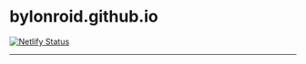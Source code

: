 # bylonroid.github.io

[![Netlify Status](https://api.netlify.com/api/v1/badges/5ed672fa-9c14-40e4-ab30-17bc9ba4d935/deploy-status)](https://app.netlify.com/sites/albinshiby/deploys)

------------


